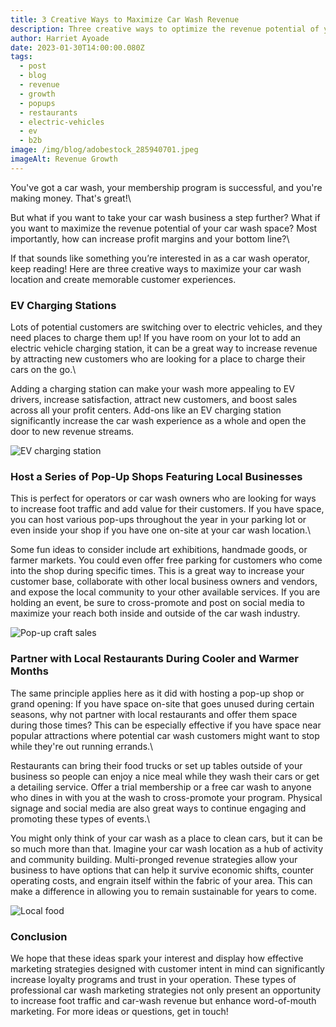 ```yaml
---
title: 3 Creative Ways to Maximize Car Wash Revenue
description: Three creative ways to optimize the revenue potential of your car wash
author: Harriet Ayoade
date: 2023-01-30T14:00:00.080Z
tags:
  - post
  - blog
  - revenue
  - growth
  - popups
  - restaurants
  - electric-vehicles
  - ev
  - b2b
image: /img/blog/adobestock_285940701.jpeg
imageAlt: Revenue Growth
---
```

You've got a car wash, your membership program is successful, and you're making money. That's great!\

But what if you want to take your car wash business a step further? What if you want to maximize the revenue potential of your car wash space? Most importantly, how can increase profit margins and your bottom line?\

If that sounds like something you’re interested in as a car wash operator, keep reading! Here are three creative ways to maximize your car wash location and create memorable customer experiences.

### **EV Charging Stations** 

Lots of potential customers are switching over to electric vehicles, and they need places to charge them up! If you have room on your lot to add an electric vehicle charging station, it can be a great way to increase revenue by attracting new customers who are looking for a place to charge their cars on the go.\

Adding a charging station can make your wash more appealing to EV drivers, increase satisfaction, attract new customers, and boost sales across all your profit centers. Add-ons like an EV charging station significantly increase the car wash experience as a whole and open the door to new revenue streams.

![EV charging station](/img/blog/adobestock_285158965.jpeg "EV charging station")

### **Host a Series of Pop-Up Shops Featuring Local Businesses**

This is perfect for operators or car wash owners who are looking for ways to increase foot traffic and add value for their customers. If you have space, you can host various pop-ups throughout the year in your parking lot or even inside your shop if you have one on-site at your car wash location.\

Some fun ideas to consider include art exhibitions, handmade goods, or farmer markets. You could even offer free parking for customers who come into the shop during specific times. This is a great way to increase your customer base, collaborate with other local business owners and vendors, and expose the local community to your other available services. If you are holding an event, be sure to cross-promote and post on social media to maximize your reach both inside and outside of the car wash industry.

![Pop-up craft sales](/img/blog/adobestock_100665701.jpeg "Pop-up craft sales")

### **Partner with Local Restaurants During Cooler and Warmer Months**

The same principle applies here as it did with hosting a pop-up shop or grand opening: If you have space on-site that goes unused during certain seasons, why not partner with local restaurants and offer them space during those times? This can be especially effective if you have space near popular attractions where potential car wash customers might want to stop while they're out running errands.\

Restaurants can bring their food trucks or set up tables outside of your business so people can enjoy a nice meal while they wash their cars or get a detailing service. Offer a trial membership or a free car wash to anyone who dines in with you at the wash to cross-promote your program. Physical signage and social media are also great ways to continue engaging and promoting these types of events.\

You might only think of your car wash as a place to clean cars, but it can be so much more than that. Imagine your car wash location as a hub of activity and community building. Multi-pronged revenue strategies allow your business to have options that can help it survive economic shifts, counter operating costs, and engrain itself within the fabric of your area. This can make a difference in allowing you to remain sustainable for years to come.

![Local food](/img/blog/adobestock_133528467.jpeg "Local food")

### **Conclusion**

We hope that these ideas spark your interest and display how effective marketing strategies designed with customer intent in mind can significantly increase loyalty programs and trust in your operation. These types of professional car wash marketing strategies not only present an opportunity to increase foot traffic and car-wash revenue but enhance word-of-mouth marketing. For more ideas or questions, get in touch!